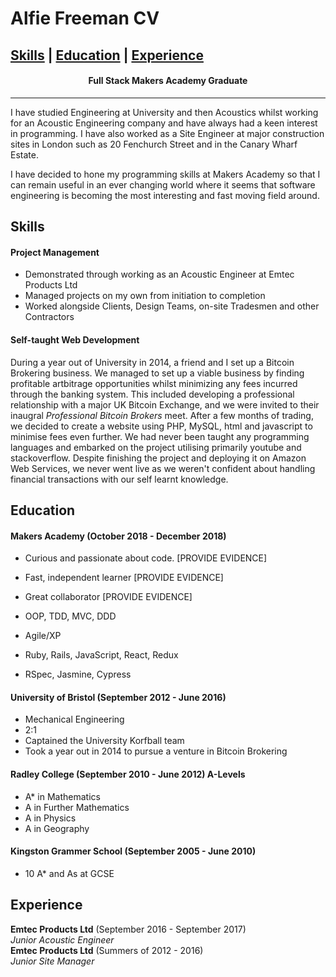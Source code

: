 # Alfie Freeman CV #

[Skills](#skills) | [Education](#education) | [Experience](#experience)
-----------------

<h4 align=center>Full Stack Makers Academy Graduate</h4>

-----------------

I have studied Engineering at University and then Acoustics whilst working for an Acoustic Engineering company and have always had a keen interest in programming. I have also worked as a Site Engineer at major construction sites in London such as 20 Fenchurch Street and in the Canary Wharf Estate.

I have decided to hone my programming skills at Makers Academy so that I can remain useful in an ever changing world where it seems that software engineering is becoming the most interesting and fast moving field around.  

## Skills

#### Project Management

- Demonstrated through working as an Acoustic Engineer at Emtec Products Ltd
- Managed projects on my own from initiation to completion
- Worked alongside Clients, Design Teams, on-site Tradesmen and other Contractors 

#### Self-taught Web Development 

During a year out of University in 2014, a friend and I set up a Bitcoin Brokering business. We managed to set up a viable business by finding profitable artbitrage opportunities whilst minimizing any fees incurred through the banking system. This included developing a professional relationship with a major UK Bitcoin Exchange, and we were invited to their inaugral *Professional Bitcoin Brokers* meet. After a few months of trading, we decided to create a website using PHP, MySQL, html and javascript to minimise fees even further. We had never been taught any programming languages and embarked on the project utilising primarily youtube and stackoverflow. Despite finishing the project and deploying it on Amazon Web Services, we never went live as we weren't confident about handling financial transactions with our self learnt knowledge. 

## Education

#### Makers Academy (October 2018 - December 2018)

- Curious and passionate about code. [PROVIDE EVIDENCE]
- Fast, independent learner [PROVIDE EVIDENCE]
- Great collaborator [PROVIDE EVIDENCE]

- OOP, TDD, MVC, DDD
- Agile/XP
- Ruby, Rails, JavaScript, React, Redux
- RSpec, Jasmine, Cypress

#### University of Bristol (September 2012 - June 2016)

- Mechanical Engineering
- 2:1
- Captained the University Korfball team
- Took a year out in 2014 to pursue a venture in Bitcoin Brokering

#### Radley College (September 2010 - June 2012) A-Levels

- A* in Mathematics
- A in Further Mathematics
- A in Physics
- A in Geography

#### Kingston Grammer School (September 2005 - June 2010)

- 10 A* and As at GCSE 

## Experience

**Emtec Products Ltd** (September 2016 - September 2017)    
*Junior Acoustic Engineer*  
**Emtec Products Ltd** (Summers of 2012 - 2016)   
*Junior Site Manager*  
